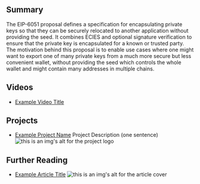 ## Summary

The EIP-6051 proposal defines a specification for encapsulating private keys so that they can be securely relocated to another application without providing the seed. It combines ECIES and optional signature verification to ensure that the private key is encapsulated for a known or trusted party. The motivation behind this proposal is to enable use cases where one might want to export one of many private keys from a much more secure but less convenient wallet, without providing the seed which controls the whole wallet and might contain many addresses in multiple chains.

## Videos

- [Example Video Title](https://www.youtube.com/watch?v=TDGq4aeevgY)

## Projects

- [Example Project Name](https://xxxx.xxx/xxxxx) Project Description (one sentence) ![this is an img's alt for the project logo](https://xxxx.xxx/project-logo.xxx)

## Further Reading

- [Example Article Title](https://xxxx.xxx/xxxxx) ![this is an img's alt for the article cover](https://xxxx.xxx/article-cover.xxx)
